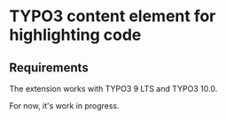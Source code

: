 # TYPO3 content element for highlighting code

## Requirements

The extension works with TYPO3 9 LTS and TYPO3 10.0.

For now, it's work in progress.
